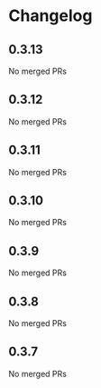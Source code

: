 # Changelog

<!-- <START NEW CHANGELOG ENTRY> -->

## 0.3.13

No merged PRs

<!-- <END NEW CHANGELOG ENTRY> -->

## 0.3.12

No merged PRs

## 0.3.11

No merged PRs

## 0.3.10

No merged PRs

## 0.3.9

No merged PRs

## 0.3.8

No merged PRs

## 0.3.7

No merged PRs

